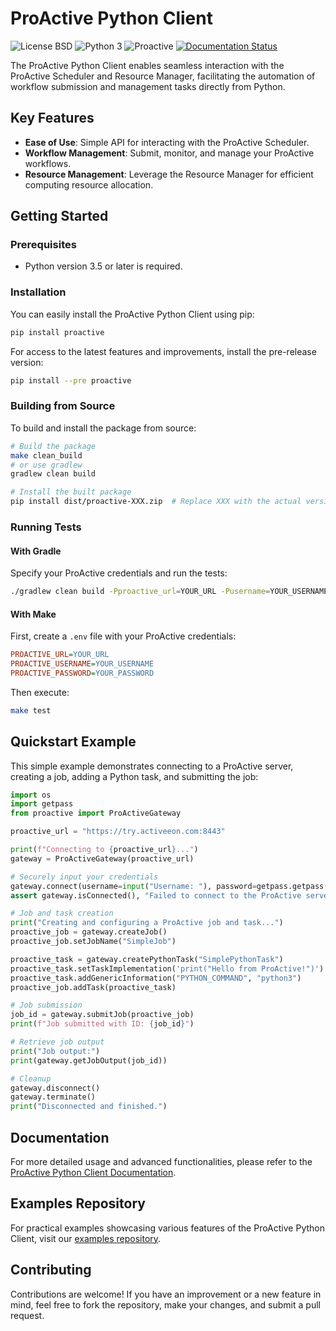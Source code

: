 # ProActive Python Client

![License BSD](https://img.shields.io/badge/License-BSD-blue.svg "License BSD")
![Python 3](https://img.shields.io/badge/Python-3-brightgreen.svg "Python 3")
![Proactive](https://img.shields.io/pypi/v/proactive.svg "Proactive")
[![Documentation Status](https://readthedocs.org/projects/proactive-python-client/badge/?version=latest)](https://proactive-python-client.readthedocs.io/en/latest/?badge=latest)

The ProActive Python Client enables seamless interaction with the ProActive Scheduler and Resource Manager, facilitating the automation of workflow submission and management tasks directly from Python.

## Key Features

- **Ease of Use**: Simple API for interacting with the ProActive Scheduler.
- **Workflow Management**: Submit, monitor, and manage your ProActive workflows.
- **Resource Management**: Leverage the Resource Manager for efficient computing resource allocation.

## Getting Started

### Prerequisites

- Python version 3.5 or later is required.

### Installation

You can easily install the ProActive Python Client using pip:

```bash
pip install proactive
```

For access to the latest features and improvements, install the pre-release version:

```bash
pip install --pre proactive
```

### Building from Source

To build and install the package from source:

```bash
# Build the package
make clean_build
# or use gradlew
gradlew clean build

# Install the built package
pip install dist/proactive-XXX.zip  # Replace XXX with the actual version
```

### Running Tests

#### With Gradle

Specify your ProActive credentials and run the tests:

```bash
./gradlew clean build -Pproactive_url=YOUR_URL -Pusername=YOUR_USERNAME -Ppassword=YOUR_PASSWORD
```

#### With Make

First, create a `.env` file with your ProActive credentials:

```ini
PROACTIVE_URL=YOUR_URL
PROACTIVE_USERNAME=YOUR_USERNAME
PROACTIVE_PASSWORD=YOUR_PASSWORD
```

Then execute:

```bash
make test
```

## Quickstart Example

This simple example demonstrates connecting to a ProActive server, creating a job, adding a Python task, and submitting the job:

```python
import os
import getpass
from proactive import ProActiveGateway

proactive_url = "https://try.activeeon.com:8443"

print(f"Connecting to {proactive_url}...")
gateway = ProActiveGateway(proactive_url)

# Securely input your credentials
gateway.connect(username=input("Username: "), password=getpass.getpass("Password: "))
assert gateway.isConnected(), "Failed to connect to the ProActive server!"

# Job and task creation
print("Creating and configuring a ProActive job and task...")
proactive_job = gateway.createJob()
proactive_job.setJobName("SimpleJob")

proactive_task = gateway.createPythonTask("SimplePythonTask")
proactive_task.setTaskImplementation('print("Hello from ProActive!")')
proactive_task.addGenericInformation("PYTHON_COMMAND", "python3")
proactive_job.addTask(proactive_task)

# Job submission
job_id = gateway.submitJob(proactive_job)
print(f"Job submitted with ID: {job_id}")

# Retrieve job output
print("Job output:")
print(gateway.getJobOutput(job_id))

# Cleanup
gateway.disconnect()
gateway.terminate()
print("Disconnected and finished.")
```

## Documentation

For more detailed usage and advanced functionalities, please refer to the [ProActive Python Client Documentation](https://proactive-python-client.readthedocs.io/en/latest/).

## Examples Repository

For practical examples showcasing various features of the ProActive Python Client, visit our [examples repository](https://github.com/ow2-proactive/proactive-python-client-examples).

## Contributing

Contributions are welcome! If you have an improvement or a new feature in mind, feel free to fork the repository, make your changes, and submit a pull request.
